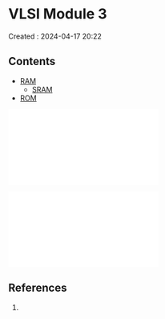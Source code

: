 # VLSI Module 3
Created : 2024-04-17 20:22


## Contents
- [RAM](BTech/S6/VLSI/Ram.md)
	- [SRAM](BTech/S6/VLSI/Ram.md#SRAM)
- [ROM](BTech/S6/VLSI/ROM.md)


![Ram](BTech/S6/VLSI/Ram.md)

![ROM](BTech/S6/VLSI/ROM.md)
## References
1. 
